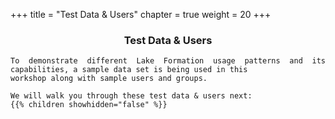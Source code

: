 +++
title = "Test Data & Users"
chapter = true
weight = 20
+++
<center><h3>Test Data & Users</h3></center>

<div style="text-align: justify">

    To demonstrate different Lake Formation usage patterns and its capabilities, a sample data set is being used in this
    workshop along with sample users and groups.

    We will walk you through these test data & users next:
    {{% children showhidden="false" %}}
</div>
